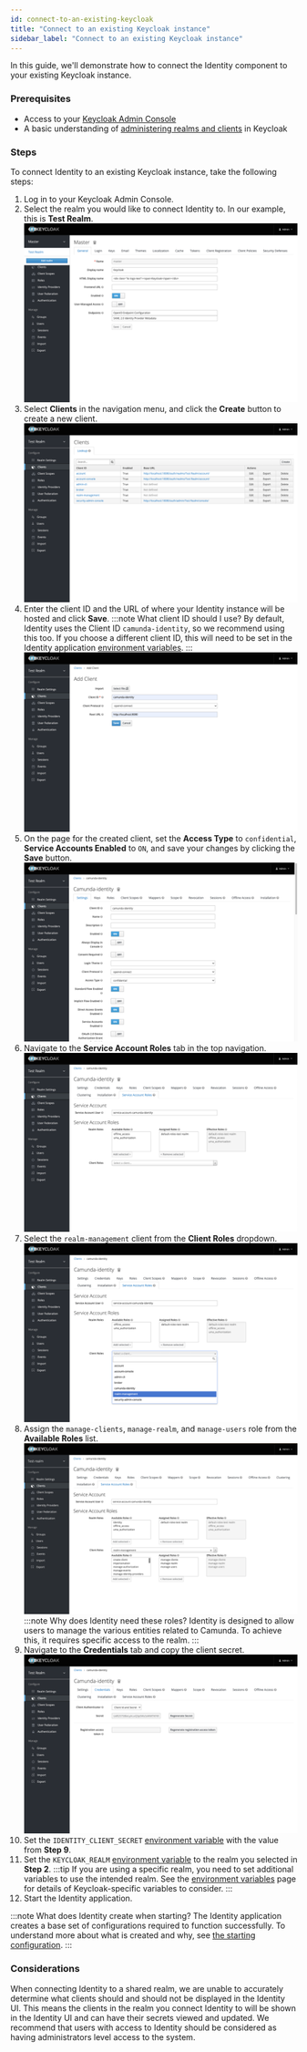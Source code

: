 ```yaml
---
id: connect-to-an-existing-keycloak
title: "Connect to an existing Keycloak instance"
sidebar_label: "Connect to an existing Keycloak instance"
---
```


In this guide, we'll demonstrate how to connect the Identity component to your existing Keycloak instance.

### Prerequisites

- Access to your [Keycloak Admin Console](https://www.keycloak.org/docs/19.0.3/server_admin/#using-the-admin-console)
- A basic understanding of [administering realms and clients](https://www.keycloak.org/docs/19.0.3/server_admin/#assembly-managing-clients_server_administration_guide) in Keycloak

### Steps

To connect Identity to an existing Keycloak instance, take the following steps:

1. Log in to your Keycloak Admin Console.
2. Select the realm you would like to connect Identity to. In our example, this is **Test Realm**.
   ![keycloak-admin-realm-select](img/keycloak-admin-realm-select.png)
3. Select **Clients** in the navigation menu, and click the **Create** button to create a new client.
   ![keycloak-admin-client-list](img/keycloak-admin-client-list.png)
4. Enter the client ID and the URL of where your Identity instance will be hosted and click **Save**.
   :::note What client ID should I use?
   By default, Identity uses the Client ID `camunda-identity`, so we recommend using this too. If you choose a different client ID, this will need to be set in the Identity application [environment variables](self-managed/identity/deployment/configuration-variables.md).
   :::
   ![keycloak-admin-client-add](img/keycloak-admin-client-add.png)
5. On the page for the created client, set the **Access Type** to `confidential`, **Service Accounts Enabled** to `ON`, and save your changes by clicking the **Save** button.
   ![keycloak-admin-update-client-1](img/keycloak-admin-update-client-1.png)
6. Navigate to the **Service Account Roles** tab in the top navigation.
   ![keycloak-admin-update-client-2](img/keycloak-admin-update-client-2.png)
7. Select the `realm-management` client from the **Client Roles** dropdown.
   ![keycloak-admin-update-client-3](img/keycloak-admin-update-client-3.png)
8. Assign the `manage-clients`, `manage-realm`, and `manage-users` role from the **Available Roles** list.
   ![keycloak-admin-update-client-4](img/keycloak-admin-update-client-4.png)
   :::note Why does Identity need these roles?
   Identity is designed to allow users to manage the various entities related to Camunda. To achieve this, it requires specific access to the realm.
   :::
9. Navigate to the **Credentials** tab and copy the client secret.
   ![keycloak-admin-copy-client-credentials.png](img/keycloak-admin-copy-client-credentials.png)
10. Set the `IDENTITY_CLIENT_SECRET` [environment variable](self-managed/identity/deployment/configuration-variables.md) with the value from **Step 9**.
11. Set the `KEYCLOAK_REALM` [environment variable](self-managed/identity/deployment/configuration-variables.md) to the realm you selected in **Step 2**.
    :::tip
    If you are using a specific realm, you need to set additional variables to use the intended realm.
    See the [environment variables](self-managed/identity/deployment/configuration-variables.md) page for details of Keycloak-specific variables to consider.
    :::
12. Start the Identity application.

:::note What does Identity create when starting?
The Identity application creates a base set of configurations required to function successfully. To understand more about what is created and why, see [the starting configuration](self-managed/identity/deployment/starting-configuration.md).
:::

### Considerations

When connecting Identity to a shared realm, we are unable to accurately determine what clients should and should not be displayed in the Identity UI. This means the clients in the realm you connect Identity to will be shown in the Identity UI and can
have their secrets viewed and updated. We recommend that users with access to Identity should be considered as having administrators level access to the system.
